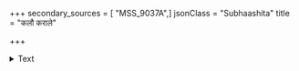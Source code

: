 +++
secondary_sources = [ "MSS_9037A",]
jsonClass = "Subhaashita"
title = "कलौ कराले"

+++

<details><summary>Text</summary>

कलौ कराले न सुखं लभेत पक्षद्वयादेव विरोधकाले।  
मध्यस्थता प्रत्युत निन्द्यतेऽपि समन्ततो हा स कले प्रभावः॥
</details>
